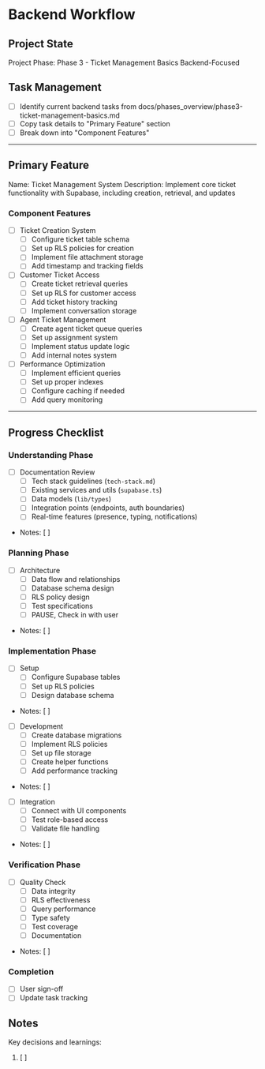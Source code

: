# Backend Workflow

## Project State
Project Phase: Phase 3 - Ticket Management Basics
Backend-Focused

## Task Management
- [ ] Identify current backend tasks from docs/phases_overview/phase3-ticket-management-basics.md
- [ ] Copy task details to "Primary Feature" section
- [ ] Break down into "Component Features"

---

## Primary Feature
Name: Ticket Management System
Description: Implement core ticket functionality with Supabase, including creation, retrieval, and updates

### Component Features
- [ ] Ticket Creation System
  - [ ] Configure ticket table schema
  - [ ] Set up RLS policies for creation
  - [ ] Implement file attachment storage
  - [ ] Add timestamp and tracking fields
- [ ] Customer Ticket Access
  - [ ] Create ticket retrieval queries
  - [ ] Set up RLS for customer access
  - [ ] Add ticket history tracking
  - [ ] Implement conversation storage
- [ ] Agent Ticket Management
  - [ ] Create agent ticket queue queries
  - [ ] Set up assignment system
  - [ ] Implement status update logic
  - [ ] Add internal notes system
- [ ] Performance Optimization
  - [ ] Implement efficient queries
  - [ ] Set up proper indexes
  - [ ] Configure caching if needed
  - [ ] Add query monitoring

---

## Progress Checklist

### Understanding Phase
- [ ] Documentation Review
    - [ ] Tech stack guidelines (`tech-stack.md`)
    - [ ] Existing services and utils (`supabase.ts`)
    - [ ] Data models (`lib/types`)
    - [ ] Integration points (endpoints, auth boundaries)
    - [ ] Real-time features (presence, typing, notifications)
- Notes: [ ]

### Planning Phase
- [ ] Architecture
    - [ ] Data flow and relationships
    - [ ] Database schema design
    - [ ] RLS policy design
    - [ ] Test specifications
    - [ ] PAUSE, Check in with user
- Notes: [ ]

### Implementation Phase
- [ ] Setup
    - [ ] Configure Supabase tables
    - [ ] Set up RLS policies
    - [ ] Design database schema
- Notes: [ ]

- [ ] Development
    - [ ] Create database migrations
    - [ ] Implement RLS policies
    - [ ] Set up file storage
    - [ ] Create helper functions
    - [ ] Add performance tracking
- Notes: [ ]

- [ ] Integration
    - [ ] Connect with UI components
    - [ ] Test role-based access
    - [ ] Validate file handling
- Notes: [ ]

### Verification Phase
- [ ] Quality Check
    - [ ] Data integrity
    - [ ] RLS effectiveness
    - [ ] Query performance
    - [ ] Type safety
    - [ ] Test coverage
    - [ ] Documentation
- Notes: [ ]

### Completion
- [ ] User sign-off
- [ ] Update task tracking

## Notes
Key decisions and learnings:
1. [ ] 